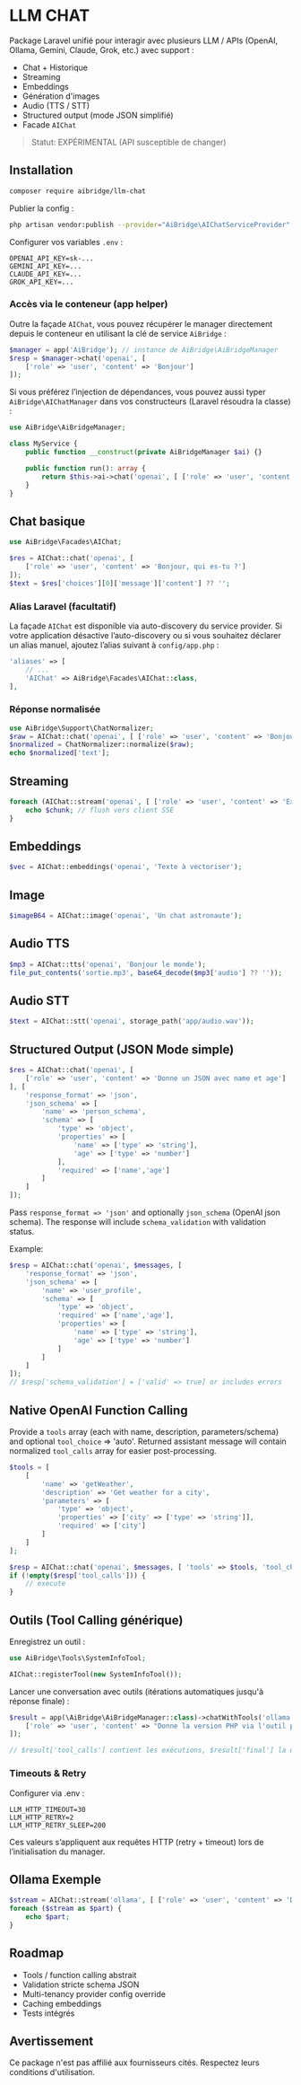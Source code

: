 # LLM CHAT

Package Laravel unifié pour interagir avec plusieurs LLM / APIs (OpenAI, Ollama, Gemini, Claude, Grok, etc.) avec support :

- Chat + Historique
- Streaming
- Embeddings
- Génération d'images
- Audio (TTS / STT)
- Structured output (mode JSON simplifié)
- Facade `AIChat`

> Statut: EXPÉRIMENTAL (API susceptible de changer)

## Installation

```bash
composer require aibridge/llm-chat
```

Publier la config :

```bash
php artisan vendor:publish --provider="AiBridge\AIChatServiceProvider" --tag=config
```

Configurer vos variables `.env` :

```env
OPENAI_API_KEY=sk-...
GEMINI_API_KEY=...
CLAUDE_API_KEY=...
GROK_API_KEY=...
```

### Accès via le conteneur (app helper)

Outre la façade `AIChat`, vous pouvez récupérer le manager directement depuis le conteneur en utilisant la clé de service `AiBridge` :

```php
$manager = app('AiBridge'); // instance de AiBridge\AiBridgeManager
$resp = $manager->chat('openai', [
	['role' => 'user', 'content' => 'Bonjour']
]);
```

Si vous préférez l’injection de dépendances, vous pouvez aussi typer `AiBridge\AIChatManager` dans vos constructeurs (Laravel résoudra la classe) :

```php
use AiBridge\AiBridgeManager;

class MyService {
	public function __construct(private AiBridgeManager $ai) {}

	public function run(): array {
		return $this->ai->chat('openai', [ ['role' => 'user', 'content' => 'Hello'] ]);
	}
}
```

## Chat basique

```php
use AiBridge\Facades\AIChat;

$res = AIChat::chat('openai', [
	['role' => 'user', 'content' => 'Bonjour, qui es-tu ?']
]);
$text = $res['choices'][0]['message']['content'] ?? '';
```

### Alias Laravel (facultatif)

La façade `AIChat` est disponible via auto-discovery du service provider. Si votre application désactive l’auto-discovery ou si vous souhaitez déclarer un alias manuel, ajoutez l’alias suivant à `config/app.php` :

```php
'aliases' => [
	// ...
	'AIChat' => AiBridge\Facades\AIChat::class,
],
```

### Réponse normalisée

```php
use AiBridge\Support\ChatNormalizer;
$raw = AIChat::chat('openai', [ ['role' => 'user', 'content' => 'Bonjour'] ]);
$normalized = ChatNormalizer::normalize($raw);
echo $normalized['text'];
```

## Streaming

```php
foreach (AIChat::stream('openai', [ ['role' => 'user', 'content' => 'Explique la gravité en 3 points'] ]) as $chunk) {
	echo $chunk; // flush vers client SSE
}
```

## Embeddings

```php
$vec = AIChat::embeddings('openai', 'Texte à vectoriser');
```

## Image

```php
$imageB64 = AIChat::image('openai', 'Un chat astronaute');
```

## Audio TTS

```php
$mp3 = AIChat::tts('openai', 'Bonjour le monde');
file_put_contents('sortie.mp3', base64_decode($mp3['audio'] ?? ''));
```

## Audio STT

```php
$text = AIChat::stt('openai', storage_path('app/audio.wav'));
```

## Structured Output (JSON Mode simple)

```php
$res = AIChat::chat('openai', [
	['role' => 'user', 'content' => 'Donne un JSON avec name et age']
], [
	'response_format' => 'json',
	'json_schema' => [
		'name' => 'person_schema',
		'schema' => [
			'type' => 'object',
			'properties' => [
				'name' => ['type' => 'string'],
				'age' => ['type' => 'number']
			],
			'required' => ['name','age']
		]
	]
]);
```

Pass `response_format => 'json'` and optionally `json_schema` (OpenAI json schema). The response will include `schema_validation` with validation status.

Example:

```php
$resp = AIChat::chat('openai', $messages, [
	'response_format' => 'json',
	'json_schema' => [
		'name' => 'user_profile',
		'schema' => [
			'type' => 'object',
			'required' => ['name','age'],
			'properties' => [
				'name' => ['type' => 'string'],
				'age' => ['type' => 'number']
			]
		]
	]
]);
// $resp['schema_validation'] = ['valid' => true] or includes errors
```

## Native OpenAI Function Calling

Provide a `tools` array (each with name, description, parameters/schema) and optional `tool_choice` => 'auto'. Returned assistant message will contain normalized `tool_calls` array for easier post-processing.

```php
$tools = [
	[
		'name' => 'getWeather',
		'description' => 'Get weather for a city',
		'parameters' => [
			'type' => 'object',
			'properties' => ['city' => ['type' => 'string']],
			'required' => ['city']
		]
	]
];

$resp = AIChat::chat('openai', $messages, [ 'tools' => $tools, 'tool_choice' => 'auto' ]);
if (!empty($resp['tool_calls'])) {
	// execute
}
```

## Outils (Tool Calling générique)

Enregistrez un outil :

```php
use AiBridge\Tools\SystemInfoTool;

AIChat::registerTool(new SystemInfoTool());
```

Lancer une conversation avec outils (itérations automatiques jusqu'à réponse finale) :

```php
$result = app(\AiBridge\AiBridgeManager::class)->chatWithTools('ollama', [
	['role' => 'user', 'content' => "Donne la version PHP via l'outil puis explique en une phrase."]
]);

// $result['tool_calls'] contient les exécutions, $result['final'] la dernière réponse brute provider
```

### Timeouts & Retry

Configurer via .env :

```env
LLM_HTTP_TIMEOUT=30
LLM_HTTP_RETRY=2
LLM_HTTP_RETRY_SLEEP=200
```

Ces valeurs s’appliquent aux requêtes HTTP (retry + timeout) lors de l’initialisation du manager.

## Ollama Exemple

```php
$stream = AIChat::stream('ollama', [ ['role' => 'user', 'content' => 'Décris la mer'] ], ['model' => 'llama2']);
foreach ($stream as $part) {
	echo $part;
}
```

## Roadmap

- Tools / function calling abstrait
- Validation stricte schema JSON
- Multi-tenancy provider config override
- Caching embeddings
- Tests intégrés

## Avertissement

Ce package n'est pas affilié aux fournisseurs cités. Respectez leurs conditions d'utilisation.
